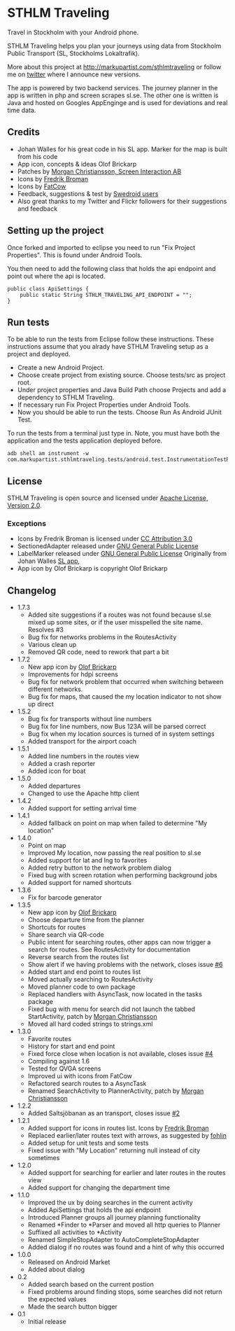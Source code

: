 STHLM Traveling
===============

Travel in Stockholm with your Android phone.

STHLM Traveling helps you plan your journeys using data from Stockholm Public 
Transport (SL, Stockholms Lokaltrafik). 

More about this project at <http://markupartist.com/sthlmtraveling> or follow 
me on [twitter](http://twitter.com/johanni) where I announce new versions.

The app is powered by two backend services. The journey planner in the app is
written in php and screen scrapes sl.se. The other one is written is Java and
hosted on Googles AppEnginge and is used for deviations and real time data.

Credits
-------
* Johan Walles for his great code in his SL app. Marker for the map is built
  from his code
* App icon, concepts & ideas Olof Brickarp
* Patches by [Morgan Christiansson, Screen Interaction AB](http://screeninteraction.com)
* Icons by [Fredrik Broman](http://fredrikbroman.com)
* Icons by [FatCow](http://www.fatcow.com/free-icons)
* Feedback, suggestions & test by [Swedroid users](http://swedroid.se)
* Also great thanks to my Twitter and Flickr followers for their suggestions 
  and feedback

Setting up the project
----------------------

Once forked and imported to eclipse you need to run "Fix Project Properties".
This is found under Android Tools. 

You then need to add the following class that holds the api endpoint and point 
out where the api is located.

    public class ApiSettings {
        public static String STHLM_TRAVELING_API_ENDPOINT = "";
    }

Run tests
---------

To be able to run the tests from Eclipse follow these instructions. These 
instructions assume that you alrady have STHLM Traveling setup as a project and
deployed. 

* Create a new Android Project.
* Choose create project from existing source. Choose tests/src as project root.
* Under project properties and Java Build Path choose Projects and add a 
  dependency to STHLM Traveling.
* If necessary run Fix Project Properties under Android Tools.
* Now you should be able to run the tests. Choose Run As Android JUnit Test.

To run the tests from a terminal just type in. Note, you must have both the 
application and the tests application deployed before.

    adb shell am instrument -w com.markupartist.sthlmtraveling.tests/android.test.InstrumentationTestRunner

License
-------
STHLM Traveling is open source and licensed under 
[Apache License, Version 2.0](http://www.apache.org/licenses/LICENSE-2.0.html).

### Exceptions

* Icons by Fredrik Broman is licensed under [CC Attribution 3.0](http://creativecommons.org/licenses/by/3.0/)
* SectionedAdapter released under [GNU General Public License](http://www.gnu.org/licenses/gpl.html)
* LabelMarker released under [GNU General Public License](http://www.gnu.org/licenses/gpl.html)
  Originally from Johan Walles [SL app](https://launchpad.net/sl),
* App icon by Olof Brickarp is copyright Olof Brickarp

Changelog
---------
* 1.7.3
    * Added site suggestions if a routes was not found because sl.se mixed up
      some sites, or if the user misspelled the site name. Resolves #3
    * Bug fix for networks problems in the RoutesActivity
    * Various clean up
    * Removed QR code, need to rework that part a bit
* 1.7.2
    * New app icon by [Olof Brickarp](http://www.yay.se)
    * Improvements for hdpi screens
    * Bug fix for network problem that occurred when switching between different
      networks.
    * Bug fix for maps, that caused the my location indicator to not show up
      direct
* 1.5.2
    * Bug fix for transports without line numbers
    * Bug fix for line numbers, now Bus 123A will be parsed correct
    * Bug fix when my location sources is turned of in system settings
    * Added transport for the airport coach
* 1.5.1
    * Added line numbers in the routes view
    * Added a crash reporter
    * Added icon for boat
* 1.5.0
    * Added departures
    * Changed to use the Apache http client
* 1.4.2
    * Added support for setting arrival time
* 1.4.1
    * Added fallback on point on map when failed to determine "My location"
* 1.4.0
    * Point on map
    * Improved My location, now passing the real position to sl.se
    * Added support for lat and lng to favorites
    * Added retry button to the network problem dialog
    * Fixed bug with screen rotation when performing background jobs
    * Added support for named shortcuts
* 1.3.6
    * Fix for barcode generator
* 1.3.5
    * New app icon by [Olof Brickarp](http://www.yay.se)
    * Choose departure time from the planner
    * Shortcuts for routes
    * Share search via QR-code
    * Public intent for searching routes, other apps can now trigger a search
      for routes. See RoutesActivity for documentation
    * Reverse search from the routes list 
    * Show alert if we having problems with the network, closes issue [#6](http://github.com/johannilsson/sthlmtraveling/issues/#issue/6) 
    * Added start and end point to routes list
    * Moved actually searching to RoutesActivity
    * Moved planner code to own package
    * Replaced handlers with AsyncTask, now located in the tasks package
    * Fixed bug with menu for search did not launch the tabbed StartActivity, 
      patch by [Morgan Christiansson](http://www.screeninteraction.com/)
    * Moved all hard coded strings to strings.xml
* 1.3.0
    * Favorite routes
    * History for start and end point
    * Fixed force close when location is not available, closes issue [#4](http://github.com/johannilsson/sthlmtraveling/issues/#issue/4)
    * Compiling against 1.6
    * Tested for QVGA screens
    * Improved ui with icons from FatCow
    * Refactored search routes to a AsyncTask
    * Renamed SearchActivity to PlannerActivity, patch by [Morgan Christiansson](http://www.screeninteraction.com/)
* 1.2.2
    * Added Saltsjöbanan as an transport, closes issue [#2](http://github.com/johannilsson/sthlmtraveling/issues/#issue/2)
* 1.2.1
    * Added support for icons in routes list. Icons by 
      [Fredrik Broman](http://fredrikbroman.com)
    * Replaced earlier/later routes text with arrows, as suggested by 
      [fohlin](http://twitter.com/fohlin)
    * Added setup for unit tests and some tests
    * Fixed issue with "My Location" returning null instead of city sometimes
* 1.2.0
    * Added support for searching for earlier and later routes in the routes 
      view
    * Added support for changing the department time
* 1.1.0
    * Improved the ux by doing searches in the current activity
    * Added ApiSettings that holds the api endpoint
    * Introduced Planner groups all journey planning functionality
    * Renamed *Finder to *Parser and moved all http queries to Planner
    * Suffixed all activities to *Activity    
    * Renamed SimpleStopAdapter to AutoCompleteStopAdapter
    * Added dialog if no routes was found and a hint of why this occurred
* 1.0.0
    * Released on Android Market
    * Added about dialog
* 0.2
    * Added search based on the current postion
    * Fixed problems around finding stops, some searches did not return the 
      expected values
    * Made the search button bigger
* 0.1
    * Initial release
